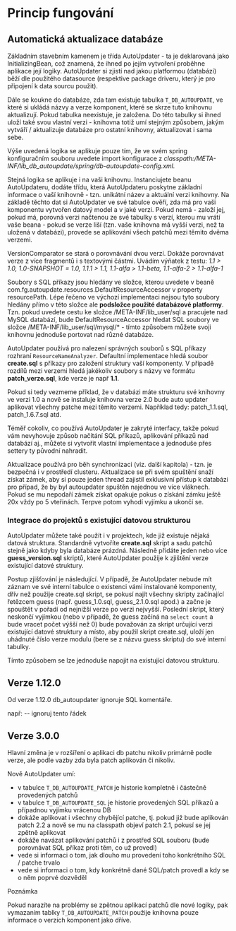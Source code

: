 # Princip fungování

## Automatická aktualizace databáze

Základním stavebním kamenem je třída AutoUpdater - ta je deklarovaná jako InitializingBean, což znamená, že ihned po jejím 
vytvoření proběhne aplikace její logiky. AutoUpdater si zjistí nad jakou platformou (databází) běží dle použitého datasource 
(respektive package driveru, který je pro připojení k data sourcu použit).

Dále se koukne do databáze, zda tam existuje tabulka `T_DB_AUTOUPDATE`, ve které si ukládá názvy a verze komponent, které se 
skrze tuto knihovnu aktualizují. Pokud tabulka neexistuje, je založena. Do této tabulky si ihned uloží také svou vlastní 
verzi - knihovna totiž umí stejným způsobem, jakým vytváří / aktualizuje databáze pro ostatní knihovny, aktualizovat i sama sebe.

Výše uvedená logika se aplikuje pouze tím, že ve svém spring konfiguračním souboru uvedete import konfigurace z 
*classpath:/META-INF/lib_db_autoupdate/spring/db-autoupdate-config.xml.*

Stejná logika se aplikuje i na vaši knihovnu. Instanciujete beanu AutoUpdateru, dodáte třídu, která AutoUpdateru poskytne 
základní informace o vaší knihovně - tzn. unikátní název a aktuální verzi knihovny. Na základě těchto dat si AutoUpdater 
ve své tabulce ověří, zda má pro vaši komponentu vytvořen datový model a v jaké verzi. Pokud nemá - založí jej, pokud má, 
porovná verzi načtenou ze své tabulky s verzí, kterou mu vrátí vaše beana - pokud se verze liší (tzn. vaše knihovna má 
vyšší verzi, než ta uložená v databázi), provede se aplikování všech patchů mezi těmito dvěma verzemi.

VersionComparator se stará o porovnávání dvou verzí. Dokáže porovnávat verze z více fragmentů i s textovými částmi. Uvádím 
výňatek z testu: *1.1 > 1.0, 1.0-SNAPSHOT = 1.0, 1.1.1 > 1.1, 1.1-alfa > 1.1-beta, 1.1-alfa-2 > 1.1-alfa-1*

Soubory s SQL příkazy jsou hledány ve složce, kterou uvedete v beaně com.fg.autoupdate.resources.DefaultResourceAccessor 
v property resourcePath. Lépe řečeno ve výchozí implementaci nejsou tyto soubory hledány přímo v této složce ale **podsložce 
použité databázové platformy**. Tzn. pokud uvedete cestu ke složce /META-INF/lib_user/sql a pracujete nad MySQL databází, 
bude DefaultResourceAccessor hledat SQL soubory ve složce /META-INF/lib_user/sql/mysql/* - tímto způsobem můžete svoji 
knihovnu jednoduše portovat nad různé databáze.

AutoUpdater používá pro nalezení správných souborů s SQL příkazy rozhraní `ResourceNameAnalyzer`. Defaultní implementace 
hledá soubor **create.sql**  s příkazy pro založení struktury vaší komponenty. V případě rozdílů mezi verzemi hledá jakékoliv 
soubory s názvy ve formátu **patch_verze.sql**, kde verze je např **1.1**.

Pokud si tedy vezmeme příklad, že v databázi máte strukturu své knihovny ve verzi 1.0 a nově se instaluje knihovna verze 
2.0 bude auto updater aplikovat všechny patche mezi těmito verzemi. Například tedy: patch_1.1.sql, patch_1.6.7.sql atd.

Téměř cokoliv, co používá AutoUpdater je zakryté interfacy, takže pokud vám nevyhovuje způsob načítání SQL příkazů, 
aplikování příkazů nad databází aj., můžete si vytvořit vlastní implementace a jednoduše přes settery ty původní nahradit.

Aktualizace používá pro běh synchronizaci (viz. další kapitola) - tzn. je bezpečná i v prostředí clusteru. Aktualizace se 
při svém spuštění snaží získat zámek, aby si pouze jeden thread zajistil exklusivní přístup k databázi pro případ, že by 
byl autoupdater spuštěn najednou ve více vláknech. Pokud se mu nepodaří zámek získat opakuje pokus o získání zámku ještě 
20x vždy po 5 vteřinách. Terpve potom vyhodí vyjímku a ukončí se.

### Integrace do projektů s existující datovou strukturou

AutoUpdater můžete také použít i v projektech, kde již existuje nějaká datová struktura. Standardně vytvoříte **create.sql** 
skript a sadu patchů stejně jako kdyby byla databáze prázdná. Následně přidáte jeden nebo více **guess_version.sql** skriptů, 
které AutoUpdater použije k zjištění verze existující datové struktury.

Postup zjišťování je následující. V případě, že AutoUpdater nebude mít záznam ve své interní tabulce o existenci vámi 
instalované komponenty, dřív než použije create.sql skript, se pokusí najít všechny skripty začínající řetězcem guess 
(např. guess_1.0.sql, guess_2.1.0.sql apod.) a začne je spouštět v pořadí od nejnižší verze po verzi nejvyšší. Poslední skript, 
který neskončí vyjímkou (nebo v případě, že guess začíná na `select count` a bude vracet počet výšší než 0) bude považován 
za skript určující verzi existující datové struktury a místo, aby použil skript create.sql, uloží jen uhádnuté číslo 
verze modulu (bere se z názvu guess skriptu) do své interní tabulky.

Tímto způsobem se lze jednoduše napojit na existující datovou strukturu.

## Verze 1.12.0

Od verze 1.12.0 db_autoupdater ignoruje SQL komentáře.

např: -- ignoruj tento řádek

## Verze 3.0.0

Hlavní změna je v rozšíření o aplikaci db patchu nikoliv primárně podle verze, ale podle vazby zda byla patch aplikován či nikoliv.

Nově AutoUpdater umí:

* v tabulce `T_DB_AUTOUPDATE_PATCH` je historie kompletně i částečně provedených patchů
* v tabulce `T_DB_AUTOUPDATE_SQL` je historie provedených SQL příkazů a případnou vyjímku vrácenou DB
* dokáže aplikovat i všechny chybějící patche, tj. pokud již bude aplikován patch 2.2 a nově se mu na classpath objeví patch 2.1, pokusí se jej zpětně aplikovat
* dokáže navázat aplikování patchů i z prostřed SQL souboru (bude porovnávat SQL příkaz proti těm, co už provedl)
* vede si informaci o tom, jak dlouho mu provedení toho konkrétního SQL / patche trvalo
* vede si informaci o tom, kdy konkrétně dané SQL/patch provedl a kdy se o něm poprvé dozvěděl

Poznámka

Pokud narazíte na problémy se zpětnou aplikací patchů dle nové logiky, pak vymazaním tablky `T_DB_AUTOUPDATE_PATCH` použije 
knihovna pouze informace o verzích komponent jako dříve.